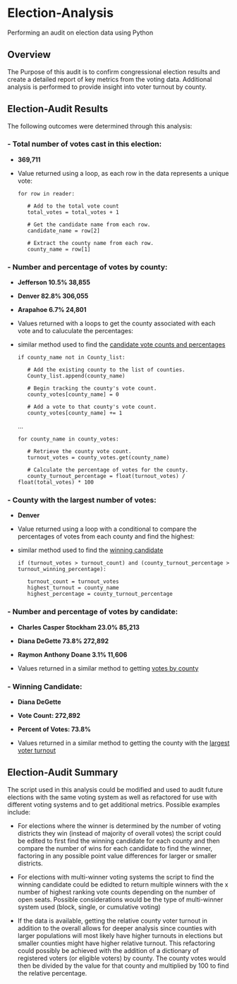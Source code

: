 # Election-Analysis
Performing an audit on election data using Python 

## Overview
The Purpose of this audit is to confirm congressional election results and create a detailed report of key metrics from the voting data. Additional analysis is performed to provide insight into voter turnout by county. 

## Election-Audit Results

The following outcomes were determined through this analysis: 

### - Total number of votes cast in this election:
   - **369,711**
   - Value returned using a loop, as each row in the data represents a unique vote:
        
         for row in reader:
            
            # Add to the total vote count
            total_votes = total_votes + 1
        
            # Get the candidate name from each row.
            candidate_name = row[2]

            # Extract the county name from each row.
            county_name = row[1]

### - Number and percentage of votes by county:
   - **Jefferson   10.5%   38,855**
   - **Denver      82.8%   306,055**
   - **Arapahoe    6.7%    24,801**
  
   - Values returned with a loops to get the county associated with each vote and to caluculate the percentages:
   - similar method used to find the [candidate vote counts and percentages](https://github.com/TheodoraNell/Election-Analysis/blob/main/README.md#--number-and-percentage-of-votes-by-candidate)
       
         if county_name not in County_list:
        
            # Add the existing county to the list of counties.
            County_list.append(county_name)

            # Begin tracking the county's vote count.
            county_votes[county_name] = 0

            # Add a vote to that county's vote count.
            county_votes[county_name] += 1
        
        ...
        
         for county_name in county_votes:

            # Retrieve the county vote count.
            turnout_votes = county_votes.get(county_name)
            
            # Calculate the percentage of votes for the county.
            county_turnout_percentage = float(turnout_votes) / float(total_votes) * 100
        
### - County with the largest number of votes: 
   - **Denver**
   - Value returned using a loop with a conditional to compare the percentages of votes from each county and find the highest:
   - similar method used to find the [winning candidate](https://github.com/TheodoraNell/Election-Analysis/blob/main/README.md#--winning-candidate-diana-degette)

         if (turnout_votes > turnout_count) and (county_turnout_percentage > turnout_winning_percentage):
        
            turnout_count = turnout_votes
            highest_turnout = county_name
            highest_percentage = county_turnout_percentage

### - Number and percentage of votes by candidate:
   - **Charles Casper Stockham   23.0%   85,213**
   - **Diana DeGette             73.8%   272,892**
   - **Raymon Anthony Doane      3.1%    11,606**
  
   - Values returned in a similar method to getting [votes by county](https://github.com/TheodoraNell/Election-Analysis/blob/main/README.md#--number-and-percentage-of-votes-by-county)

### - Winning Candidate: 
   - **Diana DeGette**
   - **Vote Count: 272,892**
   - **Percent of Votes: 73.8%**
  
   - Values returned in a similar method to getting the county with the [largest voter turnout](https://github.com/TheodoraNell/Election-Analysis/blob/main/README.md#--county-with-the-largest-number-of-votes-denver)
      
      
## Election-Audit Summary

The script used in this analysis could be modified and used to audit future elections with the same voting system as well as refactored for use with different voting systems and to get additional metrics. Possible examples include:

- For elections where the winner is determined by the number of voting districts they win (instead of majority of overall votes) the script could be edited to first find the winning candidate for each county and then compare the number of wins for each candidate to find the winner, factoring in any possible point value differences for larger or smaller districts.

- For elections with multi-winner voting systems the script to find the winning candidate could be edidted to return multiple winners with the x number of highest ranking vote counts depending on the number of open seats. Possible considerations would be the type of multi-winner system used (block, single, or cumulative voting)

- If the data is available, getting the relative county voter turnout in addition to the overall allows for deeper analysis since counties with larger populations will most likely have higher turnouts in elections but smaller counties might have higher relative turnout. This refactoring could possibly be achieved with the addition of a dictionary of registered voters (or eligible voters) by county. The county votes would then be divided by the value for that county and multiplied by 100 to find the relative percentage. 
